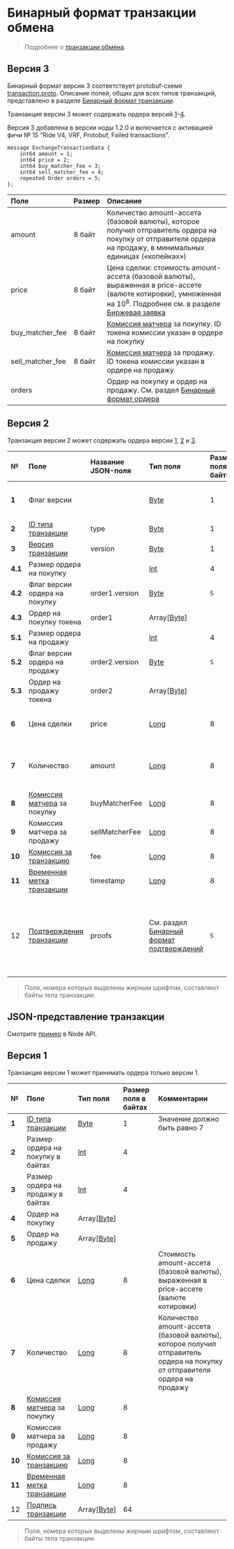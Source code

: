 # Бинарный формат транзакции обмена

> Подробнее о [транзакции обмена](/ru/blockchain/transaction-type/exchange-transaction).

## Версия 3

Бинарный формат версии 3 соответствует protobuf-схеме [transaction.proto](https://github.com/wavesplatform/protobuf-schemas/blob/master/proto/waves/transaction.proto). Описание полей, общих для всех типов транзакций, представлено в разделе [Бинарный формат транзакции](/ru/blockchain/binary-format/transaction-binary-format/).

Транзакция версии 3 может сoдержать ордера версий [1](/ru/blockchain/binary-format/order-binary-format#v1)–[4](/ru/blockchain/binary-format/order-binary-format#v4).

Версия 3 добавлена в версии ноды 1.2.0 и включается с активацией фичи № 15 “Ride V4, VRF, Protobuf, Failed transactions”.

```
message ExchangeTransactionData {
    int64 amount = 1;
    int64 price = 2;
    int64 buy_matcher_fee = 3;
    int64 sell_matcher_fee = 4;
    repeated Order orders = 5;
};
```

| Поле | Размер | Описание |
| :--- | :--- | :--- |
| amount | 8 байт | Количество amount-ассета (базовой валюты), которое получил отправитель ордера на покупку от отправителя ордера на продажу, в минимальных единицах («копейках») |
| price | 8 байт |  Цена сделки: стоимость amount-ассета (базовой валюты), выраженная в price-ассете (валюте котировки), умноженная на 10<sup>8</sup>. Подробнее см. в разделе [Биржевая заявка](/ru/blockchain/order) |
| buy_matcher_fee | 8 байт | [Комиссия матчера](/ru/blockchain/glossary#к) за покупку. ID токена комиссии указан в ордере на покупку |
| sell_matcher_fee | 8 байт | [Комиссия матчера](/ru/blockchain/glossary#к) за продажу. ID токена комиссии указан в ордере на продажу |
| orders | | Ордер на покупку и ордер на продажу. См. раздел [Бинарный формат ордера](/ru/blockchain/binary-format/order-binary-format) | 

## Версия 2

Транзакция версии 2 может сoдержать ордера версии [1](/ru/blockchain/binary-format/order-binary-format#v1), [2](/ru/blockchain/binary-format/order-binary-format#v2) и [3](/ru/blockchain/binary-format/order-binary-format#v3).

| № | Поле | Название JSON-поля | Тип поля | Размер поля в байтах | Комментарий |
| :--- | :--- | :--- | :--- | :--- | :--- |
| **1** | Флаг версии |  | [Byte](/ru/blockchain/blockchain/blockchain-data-types) | 1 | Указывает, что [версия транзакции](/ru/blockchain/transaction/transaction-version) является второй или выше.<br>Значение должно быть равно 0 |
| **2** | [ID типа транзакции](/ru/blockchain/transaction-type/) | type | [Byte](/ru/blockchain/blockchain/blockchain-data-types) | 1 | Значение должно быть равно 7 |
| **3** | [Версия транзакции](/ru/blockchain/transaction/transaction-version) | version | [Byte](/ru/blockchain/blockchain/blockchain-data-types) | 1 | Значение должно быть равно 2 |
| **4.1** | Размер ордера на покупку |  | [Int](/ru/blockchain/blockchain/blockchain-data-types) | 4 | Размер с учетом флага 4.2 |
| **4.2** | Флаг версии ордера на покупку | order1.version | [Byte](/ru/blockchain/blockchain/blockchain-data-types) | `S` | `S` = 1, если версия ордера 1.<br>`S` = 0, если версия ордера 2 или 3 |
| **4.3** | Ордер на покупку токена | order1 | Array[[Byte](/ru/blockchain/blockchain/blockchain-data-types)] |  | См. [Бинарный формат ордера](/ru/blockchain/binary-format/order-binary-format) |
| **5.1** | Размер ордера на продажу |  | [Int](/ru/blockchain/blockchain/blockchain-data-types) | 4 | Размер с учетом флага 5.2 |
| **5.2** | Флаг версии ордера на продажу | order2.version | [Byte](/ru/blockchain/blockchain/blockchain-data-types) | `S` | `S` = 1, если версия ордера 1.<br>`S` = 0, если версия ордера 2 или 3 |
| **5.3** | Ордер на продажу токена | order2 | Array[[Byte](/ru/blockchain/blockchain/blockchain-data-types)] |  | См. [Бинарный формат ордера](/ru/blockchain/binary-format/order-binary-format) |
| **6** | Цена сделки | price | [Long](/ru/blockchain/blockchain/blockchain-data-types) | 8 | Стоимость amount-ассета (базовой валюты), выраженная в price-ассете (валюте котировки) |
| **7** | Количество | amount | [Long](/ru/blockchain/blockchain/blockchain-data-types) | 8 | Количество amount-ассета (базовой валюты), которое получил отправитель ордера на покупку от отправителя ордера на продажу |
| **8** | [Комиссия матчера](/ru/blockchain/glossary#к) за покупку | buyMatcherFee | [Long](/ru/blockchain/blockchain/blockchain-data-types) | 8 |  |
| **9** | Комиссия матчера за продажу | sellMatcherFee | [Long](/ru/blockchain/blockchain/blockchain-data-types) | 8 |  |
| **10** | [Комиссия за транзакцию](/ru/blockchain/transaction/transaction-fee) | fee | [Long](/ru/blockchain/blockchain/blockchain-data-types) | 8 |  |
| **11** | [Временная метка транзакции](/ru/blockchain/transaction/transaction-timestamp) | timestamp | [Long](/ru/blockchain/blockchain/blockchain-data-types) | 8 |  |
| 12 | [Подтверждения транзакции](/ru/blockchain/transaction/transaction-proof) | proofs | См. раздел [Бинарный формат подтверждений](/ru/blockchain/binary-format/transaction-proof-binary-format) | `S` | Если массив пустой, то `S` = 3. <br>Если массив не пустой, то `S` = 3 + 2 × `N` + 64 × `N`, где `N` — количество подтверждений в массиве.<br>Максимальное количество подтверждений в массиве — 8. Размер каждого подтверждения — 64 байта |

> Поля, номера которых выделены жирным шрифтом, составляют байты тела транзакции.

## JSON-представление транзакции

Смотрите [пример](https://nodes.wavesnodes.com/transactions/info/9VJCXTdLqtsfvk1d68G5MT237ezQ4g9nuQhWZXR47vi9) в Node API.

## Версия 1

Транзакция версии 1 может принимать ордера только версии 1.

| № | Поле | Тип поля | Размер поля в байтах | Комментарии |
| :--- | :--- | :--- | :--- | :--- |
| **1** | [ID типа транзакции](/ru/blockchain/transaction-type/) | [Byte](/ru/blockchain/blockchain/blockchain-data-types) | 1 | Значение должно быть равно 7 |
| **2** | Размер ордера на покупку в байтах | [Int](/ru/blockchain/blockchain/blockchain-data-types) | 4 |  |
| **3** | Размер ордера на продажу в байтах | [Int](/ru/blockchain/blockchain/blockchain-data-types) | 4 |  |
| **4** | Ордер на покупку | Array[[Byte](/ru/blockchain/blockchain/blockchain-data-types)] |  |  |
| **5** | Ордер на продажу | Array[[Byte](/ru/blockchain/blockchain/blockchain-data-types)] |  |  |
| **6** | Цена сделки | [Long](/ru/blockchain/blockchain/blockchain-data-types) | 8 | Стоимость amount-ассета (базовой валюты), выраженная в price-ассете (валюте котировки) |
| **7** | Количество | [Long](/ru/blockchain/blockchain/blockchain-data-types) | 8 | Количество amount-ассета (базовой валюты), которое получил отправитель ордера на покупку от отправителя ордера на продажу |
| **8** | [Комиссия матчера](/ru/blockchain/glossary#к) за покупку | [Long](/ru/blockchain/blockchain/blockchain-data-types) | 8 |  |
| **9** | Комиссия матчера за продажу | [Long](/ru/blockchain/blockchain/blockchain-data-types) | 8 |  |
| **10** | [Комиссия за транзакцию](/ru/blockchain/transaction/transaction-fee) | [Long](/ru/blockchain/blockchain/blockchain-data-types) | 8 |  |
| **11** | [Временная метка транзакции](/ru/blockchain/transaction/transaction-timestamp) | [Long](/ru/blockchain/blockchain/blockchain-data-types) | 8 |  |
| 12 | [Подпись транзакции](/ru/blockchain/transaction/transaction-signature) | Array[[Byte](/ru/blockchain/blockchain/blockchain-data-types)] | 64 |  |  |

> Поля, номера которых выделены жирным шрифтом, составляют байты тела транзакции.
